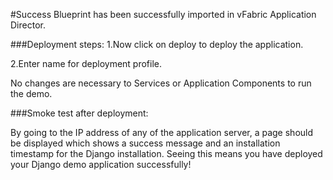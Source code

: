 #Success
Blueprint has been successfully imported in  vFabric Application Director.

###Deployment steps:
1.Now click on deploy to deploy the application.

2.Enter name for deployment profile.

No changes are necessary to Services or Application Components to run the demo.

###Smoke test after deployment:

By going to the IP address of any of the application server, a page should be displayed which shows a success message
and an installation timestamp for the Django installation. Seeing this means you have deployed your Django demo
application successfully!